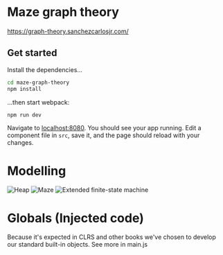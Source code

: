 # Maze graph theory
https://graph-theory.sanchezcarlosjr.com/

## Get started

Install the dependencies...

```bash
cd maze-graph-theory
npm install
```

...then start webpack:

```bash
npm run dev
```

Navigate to [localhost:8080](http://localhost:8080). You should see your app running. Edit a component file in `src`, save it, and the page should reload with your changes.

# Modelling
![Heap](
 http://www.plantuml.com/plantuml/proxy?cache=no&src=https://raw.githubusercontent.com/sanchezcarlosjr/graph-theory-on-maze/main/docs/heap.puml
)
![Maze](
http://www.plantuml.com/plantuml/proxy?cache=no&src=https://raw.githubusercontent.com/sanchezcarlosjr/graph-theory-on-maze/main/docs/maze.puml
)
![Extended finite-state machine](
http://www.plantuml.com/plantuml/proxy?cache=no&src=https://raw.githubusercontent.com/sanchezcarlosjr/graph-theory-on-maze/main/docs/extended_finite_state_machine.puml
)

# Globals (Injected code)
Because it's expected in CLRS and other books we've chosen to develop our
standard built-in objects. See more in main.js 
